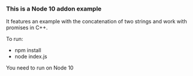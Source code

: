 ### This is a Node 10 addon example
It features an example with the concatenation of two strings and work with promises in C++.

To run:
* npm install
* node index.js

You need to run on Node 10